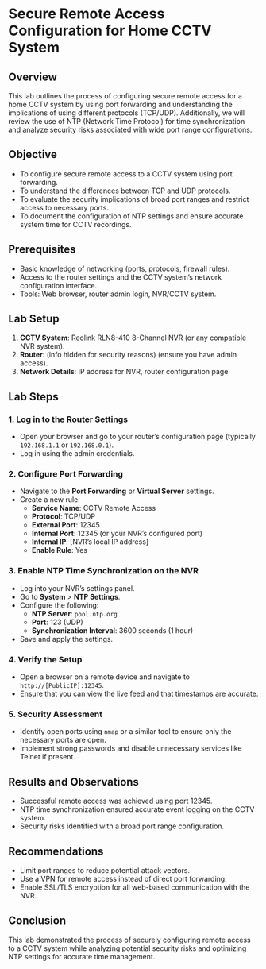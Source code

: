 # Secure Remote Access Configuration for Home CCTV System

## Overview
This lab outlines the process of configuring secure remote access for a home CCTV system by using port forwarding and understanding the implications of using different protocols (TCP/UDP). Additionally, we will review the use of NTP (Network Time Protocol) for time synchronization and analyze security risks associated with wide port range configurations.

## Objective
- To configure secure remote access to a CCTV system using port forwarding.
- To understand the differences between TCP and UDP protocols.
- To evaluate the security implications of broad port ranges and restrict access to necessary ports.
- To document the configuration of NTP settings and ensure accurate system time for CCTV recordings.

## Prerequisites
- Basic knowledge of networking (ports, protocols, firewall rules).
- Access to the router settings and the CCTV system’s network configuration interface.
- Tools: Web browser, router admin login, NVR/CCTV system.

## Lab Setup
1. **CCTV System**: Reolink RLN8-410 8-Channel NVR (or any compatible NVR system).
2. **Router**: (info hidden for security reasons) (ensure you have admin access).
3. **Network Details**: IP address for NVR, router configuration page.

## Lab Steps

   ### 1. Log in to the Router Settings
   - Open your browser and go to your router’s configuration page (typically `192.168.1.1` or `192.168.0.1`).
   - Log in using the admin credentials.

   ### 2. Configure Port Forwarding
   - Navigate to the **Port Forwarding** or **Virtual Server** settings.
   - Create a new rule:
     - **Service Name**: CCTV Remote Access
     - **Protocol**: TCP/UDP
     - **External Port**: 12345
     - **Internal Port**: 12345 (or your NVR’s configured port)
     - **Internal IP**: [NVR’s local IP address]
     - **Enable Rule**: Yes

   ### 3. Enable NTP Time Synchronization on the NVR
   - Log into your NVR’s settings panel.
   - Go to **System** > **NTP Settings**.
   - Configure the following:
     - **NTP Server**: `pool.ntp.org`
     - **Port**: 123 (UDP)
     - **Synchronization Interval**: 3600 seconds (1 hour)
   - Save and apply the settings.

   ### 4. Verify the Setup
   - Open a browser on a remote device and navigate to `http://[PublicIP]:12345`.
   - Ensure that you can view the live feed and that timestamps are accurate.

   ### 5. Security Assessment
   - Identify open ports using `nmap` or a similar tool to ensure only the necessary ports are open.
   - Implement strong passwords and disable unnecessary services like Telnet if present.

## Results and Observations
- Successful remote access was achieved using port 12345.
- NTP time synchronization ensured accurate event logging on the CCTV system.
- Security risks identified with a broad port range configuration.

## Recommendations
- Limit port ranges to reduce potential attack vectors.
- Use a VPN for remote access instead of direct port forwarding.
- Enable SSL/TLS encryption for all web-based communication with the NVR.

## Conclusion
This lab demonstrated the process of securely configuring remote access to a CCTV system while analyzing potential security risks and optimizing NTP settings for accurate time management.
